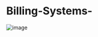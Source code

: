# Billing-Systems-
![image](https://github.com/user-attachments/assets/6d7148b4-92f3-4dcc-a5e2-f7968382b851)
